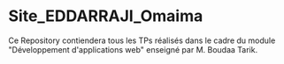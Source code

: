 # Site_EDDARRAJI_Omaima
Ce Repository contiendera tous les TPs réalisés dans le cadre du module "Développement d'applications web" enseigné par M. Boudaa Tarik.

